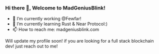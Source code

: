 ### Hi there 👋, Welcome to MadGeniusBlink!

- 🔭 I’m currently working @Fewfar! 
- 🌱 I’m currently learning Rust & Near Protocol:)
- 📫 How to reach me: madgeniusblink.com

Will update my profile soon! if you are looking for a full stack blockchain dev! just reach out to me!

<!--
**Madgeniusblink/Madgeniusblink** is a ✨ _special_ ✨ repository because its `README.md` (this file) appears on your GitHub profile.

Here are some ideas to get you started:

- 🔭 I’m currently working on ...
- 🌱 I’m currently learning ...
- 👯 I’m looking to collaborate on ...
- 🤔 I’m looking for help with ...
- 💬 Ask me about ...
- 📫 How to reach me: ...
- 😄 Pronouns: ...
- ⚡ Fun fact: ...
-->
